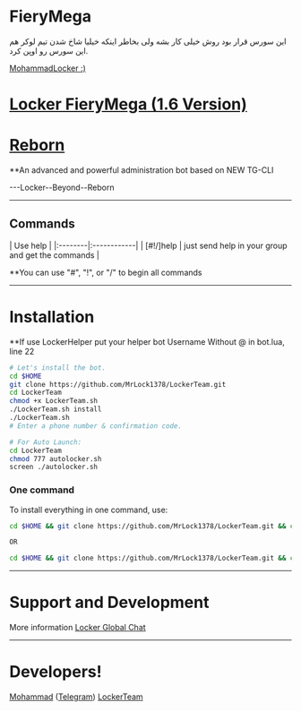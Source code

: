 # FieryMega
این سورس قرار بود روش خیلی کار بشه ولی بخاطر اینکه خیلیا شاخ شدن تیم لوکر هم این سورس رو اوپن کرد.

[MohammadLocker :)](https://telegram.me/SudoLocker)

# [Locker  FieryMega (1.6 Version)](https://telegram.me/LockerTeam)


# [Reborn](https://telegram.me/Botreborn_ch)


**An advanced and powerful administration bot based on NEW TG-CLI

---Locker--Beyond--Reborn
* * *

## Commands

| Use help |
|:--------|:------------|
| [#!/]help | just send help in your group and get the commands |

**You can use "#", "!", or "/" to begin all commands

* * *

# Installation

**If use LockerHelper put your helper bot Username Without @ in bot.lua, line 22

```sh
# Let's install the bot.
cd $HOME
git clone https://github.com/MrLock1378/LockerTeam.git
cd LockerTeam
chmod +x LockerTeam.sh
./LockerTeam.sh install
./LockerTeam.sh 
# Enter a phone number & confirmation code.

# For Auto Launch:
cd LockerTeam
chmod 777 autolocker.sh
screen ./autolocker.sh
```
### One command
To install everything in one command, use:
```sh
cd $HOME && git clone https://github.com/MrLock1378/LockerTeam.git && cd LockerTeam && chmod +x LockerTeam.sh && ./LockerTeam.sh install && ./LockerTeam.sh

OR

cd $HOME && git clone https://github.com/MrLock1378/LockerTeam.git && cd LockerTeam && chmod +x LockerTeam.sh && ./LockerTeam.sh install && chmod 777 autolocker.sh && screen ./autolocker.sh
```

* * *

# Support and Development

More information [Locker Global Chat](https://t.me/joinchat/D3FB-kQ5PiZeyQg1oipc9w)

* * *

# Developers!

[Mohammad](https://github.com/.....) ([Telegram](https://telegram.me/SudoLocker))
[LockerTeam](https://telegram.me/LockerTeam)

